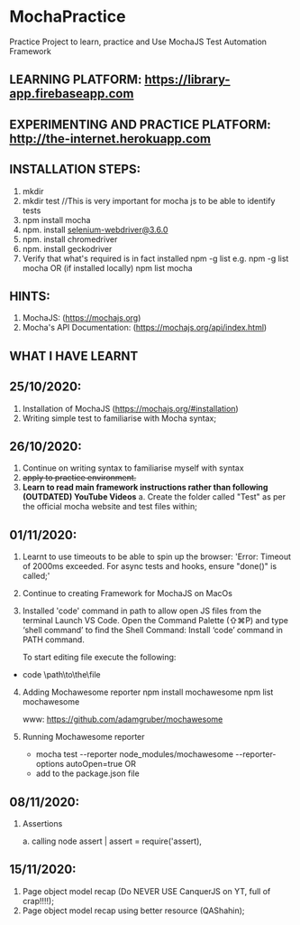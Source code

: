 # MochaPractice
Practice Project to learn, practice and Use MochaJS Test Automation Framework


## <b>LEARNING PLATFORM: https://library-app.firebaseapp.com</b>
## <b>EXPERIMENTING AND PRACTICE PLATFORM: http://the-internet.herokuapp.com</b>


## <b>INSTALLATION STEPS:</b>
1. mkdir <project name>
2. mkdir test //This is very important for mocha js to be able to identify tests
3. npm install mocha
4. npm. install selenium-webdriver@3.6.0
5. npm. install chromedriver
6. npm. install geckodriver
7. Verify that what's required is in fact installed
    npm -g list <EXACT NAME OF THE NODE>
    e.g. npm -g list mocha
        OR  (if installed locally)
    npm list mocha


## <b>HINTS:</b>
1. MochaJS: (https://mochajs.org)
2. Mocha's API Documentation: (https://mochajs.org/api/index.html)

## <b>WHAT I HAVE LEARNT</b>

## <b>25/10/2020:</b>
1. Installation of MochaJS (https://mochajs.org/#installation)
2. Writing simple test to familiarise with Mocha syntax;

## <b>26/10/2020:</b>
1. Continue on writing syntax to familiarise myself with syntax
2. <del>apply to practice environment.</del>
3. <b>Learn to read main framework instructions rather than following (OUTDATED) YouTube Videos</b>
    a. Create the folder called "Test" as per the official mocha website and test files within;

## <b>01/11/2020:</b>
1. Learnt to use timeouts to be able to spin up the browser:
    'Error: Timeout of 2000ms exceeded. For async tests and hooks, ensure "done()" is called;'
2. Continue to creating Framework for MochaJS on MacOs
3. Installed 'code' command in path to allow open JS files from the terminal
    Launch VS Code.
    Open the Command Palette (⇧⌘P) and type ‘shell command’ to find the Shell Command: Install ‘code’ command in PATH command.

    To start editing file execute the following:
- code \path\to\the\file

4. Adding Mochawesome reporter
    npm install mochawesome
    npm list mochawesome

    www: https://github.com/adamgruber/mochawesome

5. Running Mochawesome reporter
    - mocha test --reporter node_modules/mochawesome --reporter-options autoOpen=true
            OR
    - add to the package.json file

## <b>08/11/2020:</b>
1. Assertions

    a. calling node assert | assert = require('assert),


## <b>15/11/2020:</b>

1. Page object model recap (Do NEVER USE CanquerJS on YT, full of crap!!!!);
1. Page object model recap using better resource (QAShahin);

